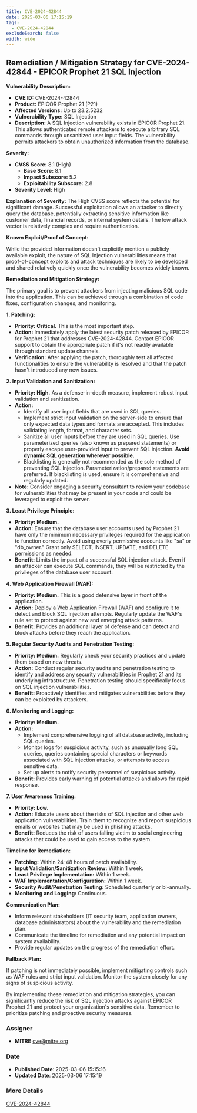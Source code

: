 ```yaml
---
title: CVE-2024-42844
date: 2025-03-06 17:15:19
tags:
  - CVE-2024-42844
excludeSearch: false
width: wide
---
```


## Remediation / Mitigation Strategy for CVE-2024-42844 - EPICOR Prophet 21 SQL Injection

**Vulnerability Description:**

*   **CVE ID:** CVE-2024-42844
*   **Product:** EPICOR Prophet 21 (P21)
*   **Affected Versions:** Up to 23.2.5232
*   **Vulnerability Type:** SQL Injection
*   **Description:** A SQL Injection vulnerability exists in EPICOR Prophet 21. This allows authenticated remote attackers to execute arbitrary SQL commands through unsanitized user input fields.  The vulnerability permits attackers to obtain unauthorized information from the database.

**Severity:**

*   **CVSS Score:** 8.1 (High)
    *   **Base Score:** 8.1
    *   **Impact Subscore:** 5.2
    *   **Exploitability Subscore:** 2.8
*   **Severity Level:** High

**Explanation of Severity:** The High CVSS score reflects the potential for significant damage.  Successful exploitation allows an attacker to directly query the database, potentially extracting sensitive information like customer data, financial records, or internal system details. The low attack vector is relatively complex and require authentication.

**Known Exploit/Proof of Concept:**

While the provided information doesn't explicitly mention a publicly available exploit, the nature of SQL Injection vulnerabilities means that proof-of-concept exploits and attack techniques are likely to be developed and shared relatively quickly once the vulnerability becomes widely known.

**Remediation and Mitigation Strategy:**

The primary goal is to prevent attackers from injecting malicious SQL code into the application. This can be achieved through a combination of code fixes, configuration changes, and monitoring.

**1. Patching:**

*   **Priority:** **Critical.** This is the most important step.
*   **Action:** Immediately apply the latest security patch released by EPICOR for Prophet 21 that addresses CVE-2024-42844.  Contact EPICOR support to obtain the appropriate patch if it's not readily available through standard update channels.
*   **Verification:** After applying the patch, thoroughly test all affected functionalities to ensure the vulnerability is resolved and that the patch hasn't introduced any new issues.

**2. Input Validation and Sanitization:**

*   **Priority:** **High.**  As a defense-in-depth measure, implement robust input validation and sanitization.
*   **Action:**
    *   Identify all user input fields that are used in SQL queries.
    *   Implement strict input validation on the server-side to ensure that only expected data types and formats are accepted.  This includes validating length, format, and character sets.
    *   Sanitize all user inputs before they are used in SQL queries.  Use parameterized queries (also known as prepared statements) or properly escape user-provided input to prevent SQL injection.  **Avoid dynamic SQL generation wherever possible.**
    *   Blacklisting is generally not recommended as the sole method of preventing SQL Injection.  Parameterization/prepared statements are preferred. If blacklisting is used, ensure it is comprehensive and regularly updated.
*   **Note:** Consider engaging a security consultant to review your codebase for vulnerabilities that may be present in your code and could be leveraged to exploit the server.

**3. Least Privilege Principle:**

*   **Priority:** **Medium.**
*   **Action:** Ensure that the database user accounts used by Prophet 21 have only the minimum necessary privileges required for the application to function correctly.  Avoid using overly permissive accounts like "sa" or "db_owner."  Grant only SELECT, INSERT, UPDATE, and DELETE permissions as needed.
*   **Benefit:**  Limits the impact of a successful SQL injection attack.  Even if an attacker can execute SQL commands, they will be restricted by the privileges of the database user account.

**4. Web Application Firewall (WAF):**

*   **Priority:** **Medium.**  This is a good defensive layer in front of the application.
*   **Action:** Deploy a Web Application Firewall (WAF) and configure it to detect and block SQL injection attempts.  Regularly update the WAF's rule set to protect against new and emerging attack patterns.
*   **Benefit:** Provides an additional layer of defense and can detect and block attacks before they reach the application.

**5. Regular Security Audits and Penetration Testing:**

*   **Priority:** **Medium.**  Regularly check your security practices and update them based on new threats.
*   **Action:** Conduct regular security audits and penetration testing to identify and address any security vulnerabilities in Prophet 21 and its underlying infrastructure.  Penetration testing should specifically focus on SQL injection vulnerabilities.
*   **Benefit:** Proactively identifies and mitigates vulnerabilities before they can be exploited by attackers.

**6. Monitoring and Logging:**

*   **Priority:** **Medium.**
*   **Action:**
    *   Implement comprehensive logging of all database activity, including SQL queries.
    *   Monitor logs for suspicious activity, such as unusually long SQL queries, queries containing special characters or keywords associated with SQL injection attacks, or attempts to access sensitive data.
    *   Set up alerts to notify security personnel of suspicious activity.
*   **Benefit:**  Provides early warning of potential attacks and allows for rapid response.

**7. User Awareness Training:**

*   **Priority:** **Low.**
*   **Action:** Educate users about the risks of SQL injection and other web application vulnerabilities.  Train them to recognize and report suspicious emails or websites that may be used in phishing attacks.
*   **Benefit:**  Reduces the risk of users falling victim to social engineering attacks that could be used to gain access to the system.

**Timeline for Remediation:**

*   **Patching:** Within 24-48 hours of patch availability.
*   **Input Validation/Sanitization Review:** Within 1 week.
*   **Least Privilege Implementation:** Within 1 week.
*   **WAF Implementation/Configuration:** Within 1 week.
*   **Security Audit/Penetration Testing:**  Scheduled quarterly or bi-annually.
*   **Monitoring and Logging:** Continuous.

**Communication Plan:**

*   Inform relevant stakeholders (IT security team, application owners, database administrators) about the vulnerability and the remediation plan.
*   Communicate the timeline for remediation and any potential impact on system availability.
*   Provide regular updates on the progress of the remediation effort.

**Fallback Plan:**

If patching is not immediately possible, implement mitigating controls such as WAF rules and strict input validation.  Monitor the system closely for any signs of suspicious activity.

By implementing these remediation and mitigation strategies, you can significantly reduce the risk of SQL injection attacks against EPICOR Prophet 21 and protect your organization's sensitive data. Remember to prioritize patching and proactive security measures.

### Assigner
- **MITRE** <cve@mitre.org>

### Date
- **Published Date**: 2025-03-06 15:15:16
- **Updated Date**: 2025-03-06 17:15:19

### More Details
[CVE-2024-42844](https://www.cvedetails.com/cve/CVE-2024-42844)